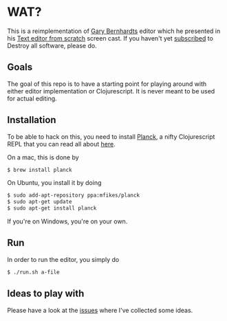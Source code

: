 # WAT?

This is a reimplementation of [Gary Bernhardts](https://github.com/garybernhardt) editor 
which he presented in his [Text editor from scratch](https://www.destroyallsoftware.com/screencasts/catalog/text-editor-from-scratch) screen cast. If you haven't yet [subscribed](https://www.destroyallsoftware.com/screencasts/users/sign_up) to Destroy all software, please do.

## Goals

The goal of this repo is to have a starting point for playing around with either editor implementation
or Clojurescript. It is never meant to be used for actual editing.

## Installation

To be able to hack on this, you need to install [Planck](https://github.com/mfikes/planck), a nifty
Clojurescript REPL that you can read all about [here](http://planck-repl.org).

On a mac, this is done by

```sh
$ brew install planck
```

On Ubuntu, you install it by doing

```sh
$ sudo add-apt-repository ppa:mfikes/planck
$ sudo apt-get update
$ sudo apt-get install planck
```

If you're on Windows, you're on your own.

## Run

In order to run the editor, you simply do

```sh
$ ./run.sh a-file
```

## Ideas to play with

Please have a look at the [issues](https://github.com/slipset/editor/issues) where I've collected some 
ideas.
